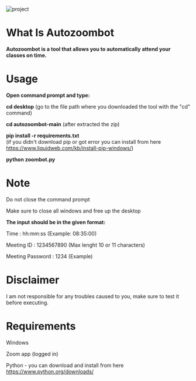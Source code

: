 ![project](https://user-images.githubusercontent.com/76772798/115194608-5990e880-a0f6-11eb-9f19-e1ae53969b03.PNG)

# What Is Autozoombot
**Autozoombot is a tool that allows you to automatically attend your classes on time.**


# Usage

**Open command prompt and type:**

**cd desktop** 
(go to the file path where you downloaded the tool with the "cd" command)

**cd autozoombot-main** 
(after extracted the zip)

**pip install -r requirements.txt**  
(if you didn't download pip or got error you can install from here https://www.liquidweb.com/kb/install-pip-windows/)

**python zoombot.py**
 


# Note

Do not close the command prompt

Make sure to close all windows and free up the desktop

**The input should be in the given format:**

Time : hh:mm:ss (Example: 08:35:00)

Meeting ID : 1234567890 (Max lenght 10 or 11 characters)

Meeting Password : 1234 (Example)


# Disclaimer

I am not responsible for any troubles caused to you, make sure to test it before executing.
 
# Requirements
Windows

Zoom app (logged in)

Python - you can download and install from here https://www.python.org/downloads/



